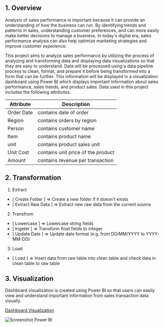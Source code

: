 ## 1. Overview

Analysis of sales performance is important because it can provide an understanding of how the business can run. By identifying trends and patterns in sales, understanding customer preferences, and can more easily make better decisions to manage a business. In today's digital era, sales performance analysis can also help optimize marketing strategies and improve customer experience.

This project aims to analyze sales performance by utilizing the process of analyzing and transforming data and displaying data visualizations so that they are easy to understand. Data will be processed using a data pipeline process to clean, format, and prepare it before being transformed into a form that can be further. This information will be displayed in a visualization dashboard using Power BI which displays important information about sales performance, sales trends, and product sales. Data used in this project includes the following attributes.

| Attribute  | Description                        |
| ---------- | ---------------------------------- |
| Order Date | contains date of order             |
| Region     | contains orders by region          |
| Person     | contains customer name             |
| Item       | contains product name              |
| unit       | contains product sales unit        |
| Unit Cost  | contains unit price of the product |
| Amount     | contains revenue per transaction   |

## 2. Transformation

1. Extract

- [ Create Folder ] => Create a new folder if it doesn't exists
- [ Extract Raw Data ] => Extract new raw data from the current source

2. Transfrom

- [ Lowercase ] => Lowercase string fields
- [ Ingeter ] => Transform float fields to integer
- [ Update Date ] => Update date format (e.g. from DD/MM/YYYY to YYYY-MM-DD)

3. Load

- [ Load ] => Insert data from raw table into clean table and check data in clean table to raw table

## 3. Visualization

Dashboard visualization is created using Power BI so that users can easily view and understand important information from sales transaction data visually.

[Dashboard Visualization](https://app.powerbi.com/view?r=eyJrIjoiNThhNDMwMDEtNDQ1MC00ZWE5LTllM2ItYzRjOTQwODEyYjJjIiwidCI6IjE1ZDA3NjUyLWQ4NzgtNGIwOS05MjJhLWE5ZTlkOTQwZjMxYSIsImMiOjEwfQ%3D%3D)

![Screenshot Power BI](https://user-images.githubusercontent.com/57904007/225780132-4e4d5f2f-beeb-452a-bf7b-1db38d9055b1.png)
